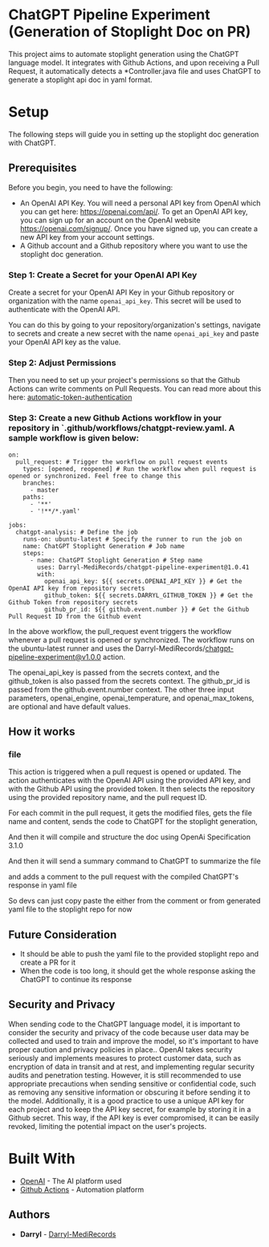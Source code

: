 # ChatGPT Pipeline Experiment (Generation of Stoplight Doc on PR)

This project aims to automate stoplight generation using the ChatGPT language model. It integrates  with Github Actions, and upon receiving a Pull Request, it automatically detects a *Controller.java file and uses ChatGPT to generate a stoplight api doc in yaml format.

# Setup
The following steps will guide you in setting up the stoplight doc generation with ChatGPT.

## Prerequisites
Before you begin, you need to have the following:

- An OpenAI API Key. You will need a personal API key from OpenAI which you can get here: https://openai.com/api/. To get an OpenAI API key, you can sign up for an account on the OpenAI website https://openai.com/signup/. Once you have signed up, you can create a new API key from your account settings.
- A Github account and a Github repository where you want to use the stoplight doc generation.

### Step 1: Create a Secret for your OpenAI API Key

Create a secret for your OpenAI API Key in your Github repository or organization with the name `openai_api_key`. This secret will be used to authenticate with the OpenAI API.

You can do this by going to your repository/organization's settings, navigate to secrets and create a new secret with the name `openai_api_key` and paste your OpenAI API key as the value.

### Step 2: Adjust Permissions

Then you need to set up your project's permissions so that the Github Actions can write comments on Pull Requests. You can read more about this here: [automatic-token-authentication](https://docs.github.com/en/actions/security-guides/automatic-token-authentication#modifying-the-permissions-for-the-github_token)

### Step 3: Create a new Github Actions workflow in your repository in `.github/workflows/chatgpt-review.yaml. A sample workflow is given below:

```
on:
  pull_request: # Trigger the workflow on pull request events
    types: [opened, reopened] # Run the workflow when pull request is opened or synchronized. Feel free to change this
    branches:
      - master
    paths:
      - '**'
      - '!**/*.yaml'

jobs:
  chatgpt-analysis: # Define the job
    runs-on: ubuntu-latest # Specify the runner to run the job on
    name: ChatGPT Stoplight Generation # Job name
    steps:
      - name: ChatGPT Stoplight Generation # Step name
        uses: Darryl-MediRecords/chatgpt-pipeline-experiment@1.0.41
        with:
          openai_api_key: ${{ secrets.OPENAI_API_KEY }} # Get the OpenAI API key from repository secrets
          github_token: ${{ secrets.DARRYL_GITHUB_TOKEN }} # Get the Github Token from repository secrets
          github_pr_id: ${{ github.event.number }} # Get the Github Pull Request ID from the Github event
```

In the above workflow, the pull_request event triggers the workflow whenever a pull request is opened or synchronized. The workflow runs on the ubuntu-latest runner and uses the Darryl-MediRecords/chatgpt-pipeline-experiment@v1.0.0 action.

The openai_api_key is passed from the secrets context, and the github_token is also passed from the secrets context. The github_pr_id is passed from the github.event.number context. The other three input parameters, openai_engine, openai_temperature, and openai_max_tokens, are optional and have default values.

## How it works

### file
This action is triggered when a pull request is opened or updated. The action authenticates with the OpenAI API using the provided API key, and with the Github API using the provided token. It then selects the repository using the provided repository name, and the pull request ID. 

For each commit in the pull request, it gets the modified files, gets the file name and content, sends the code to ChatGPT for the stoplight generation, 

And then it will compile and structure the doc using OpenAi Specification 3.1.0

And then it will send a summary command to ChatGPT to summarize the file

and adds a comment to the pull request with the compiled ChatGPT's response in yaml file

So devs can just copy paste the either from the comment or from generated yaml file to the stoplight repo for now

## Future Consideration
- It should be able to push the yaml file to the provided stoplight repo and create a PR for it
- When the code is too long, it should get the whole response asking the ChatGPT to continue its response

## Security and Privacy

When sending code to the ChatGPT language model, it is important to consider the security and privacy of the code because user data may be collected and used to train and improve the model, so it's important to have proper caution and privacy policies in place.. OpenAI takes security seriously and implements measures to protect customer data, such as encryption of data in transit and at rest, and implementing regular security audits and penetration testing. However, it is still recommended to use appropriate precautions when sending sensitive or confidential code, such as removing any sensitive information or obscuring it before sending it to the model. Additionally, it is a good practice to use a unique API key for each project and to keep the API key secret, for example by storing it in a Github secret. This way, if the API key is ever compromised, it can be easily revoked, limiting the potential impact on the user's projects.

# Built With
- [OpenAI](https://openai.com/) - The AI platform used
- [Github Actions](https://github.com/features/actions) - Automation platform

## Authors
- **Darryl** - [Darryl-MediRecords](https://github.com/Darryl-MediRecords)
